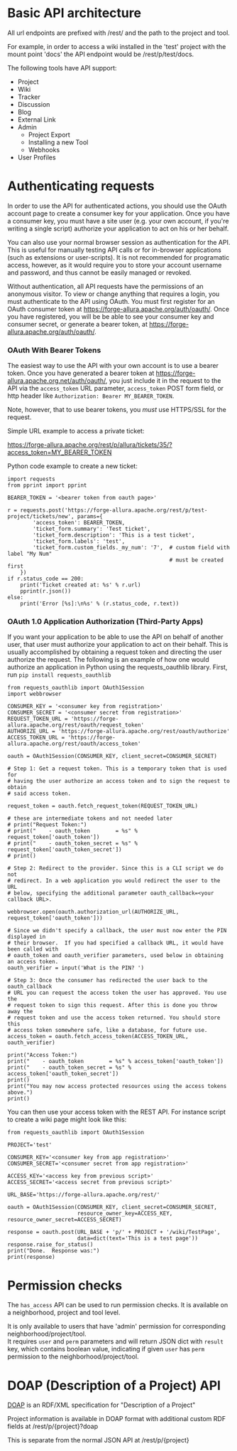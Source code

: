 <!--
    Licensed to the Apache Software Foundation (ASF) under one
    or more contributor license agreements.  See the NOTICE file
    distributed with this work for additional information
    regarding copyright ownership.  The ASF licenses this file
    to you under the Apache License, Version 2.0 (the
    "License"); you may not use this file except in compliance
    with the License.  You may obtain a copy of the License at

      http://www.apache.org/licenses/LICENSE-2.0

    Unless required by applicable law or agreed to in writing,
    software distributed under the License is distributed on an
    "AS IS" BASIS, WITHOUT WARRANTIES OR CONDITIONS OF ANY
    KIND, either express or implied.  See the License for the
    specific language governing permissions and limitations
    under the License.
-->

# Basic API architecture

All url endpoints are prefixed with /rest/ and the path to the project and tool.  

For example, in order to access a wiki installed in the 'test' project with the mount point 'docs' the API endpoint would be /rest/p/test/docs.

The following tools have API support:

* Project
* Wiki
* Tracker
* Discussion
* Blog
* External Link
* Admin
    * Project Export
    * Installing a new Tool
    * Webhooks
* User Profiles

# Authenticating requests

In order to use the API for authenticated actions, you should use the OAuth account page to create a consumer key for your application.  Once you have a consumer key, you must have a site user (e.g. your own account, if you're writing a single script) authorize your application to act on his or her behalf.

You can also use your normal browser session as authentication for the API.  This is useful for manually testing API calls or for in-browser applications (such as extensions or user-scripts).  It is not recommended for programatic access, however, as it would require you to store your account username and password, and thus cannot be easily managed or revoked.

Without authentication, all API requests have the permissions of an anonymous visitor.  To view or change anything that requires a login, you must authenticate to the API using OAuth.  You must first register for an OAuth consumer token at <https://forge-allura.apache.org/auth/oauth/>.  Once you have registered, you will be be able to see your consumer key and consumer secret, or generate a bearer token, at <https://forge-allura.apache.org/auth/oauth/>.


### OAuth With Bearer Tokens

The easiest way to use the API with your own account is to use a bearer token.  Once you have generated a bearer token at <https://forge-allura.apache.org.net/auth/oauth/>, you just include it in the request to the API via the `access_token` URL parameter, `access_token` POST form field, or http header like `Authorization: Bearer MY_BEARER_TOKEN`.

Note, however, that to use bearer tokens, you *must* use HTTPS/SSL for the request.

Simple URL example to access a private ticket:

https://forge-allura.apache.org/rest/p/allura/tickets/35/?access_token=MY_BEARER_TOKEN

Python code example to create a new ticket:

    import requests
    from pprint import pprint
    
    BEARER_TOKEN = '<bearer token from oauth page>'
    
    r = requests.post('https://forge-allura.apache.org/rest/p/test-project/tickets/new', params={
            'access_token': BEARER_TOKEN,
            'ticket_form.summary': 'Test ticket',
            'ticket_form.description': 'This is a test ticket',
            'ticket_form.labels': 'test',
            'ticket_form.custom_fields._my_num': '7',  # custom field with label "My Num"
                                                       # must be created first
        })
    if r.status_code == 200:
        print('Ticket created at: %s' % r.url)
        pprint(r.json())
    else:
        print('Error [%s]:\n%s' % (r.status_code, r.text))



### OAuth 1.0 Application Authorization (Third-Party Apps)


If you want your application to be able to use the API on behalf of another user, that user must authorize your application to act on their behalf.  This is usually accomplished by obtaining a request token and directing the user authorize the request.  The following is an example of how one would authorize an application in Python using the requests_oauthlib library.  First, run `pip install requests_oauthlib`

    from requests_oauthlib import OAuth1Session
    import webbrowser

    CONSUMER_KEY = '<consumer key from registration>'
    CONSUMER_SECRET = '<consumer secret from registration>'
    REQUEST_TOKEN_URL = 'https://forge-allura.apache.org/rest/oauth/request_token'
    AUTHORIZE_URL = 'https://forge-allura.apache.org/rest/oauth/authorize'
    ACCESS_TOKEN_URL = 'https://forge-allura.apache.org/rest/oauth/access_token'
    
    oauth = OAuth1Session(CONSUMER_KEY, client_secret=CONSUMER_SECRET)
    
    # Step 1: Get a request token. This is a temporary token that is used for 
    # having the user authorize an access token and to sign the request to obtain 
    # said access token.
    
    request_token = oauth.fetch_request_token(REQUEST_TOKEN_URL)
    
    # these are intermediate tokens and not needed later
    # print("Request Token:")
    # print("    - oauth_token        = %s" % request_token['oauth_token'])
    # print("    - oauth_token_secret = %s" % request_token['oauth_token_secret'])
    # print()
    
    # Step 2: Redirect to the provider. Since this is a CLI script we do not 
    # redirect. In a web application you would redirect the user to the URL
    # below, specifying the additional parameter oauth_callback=<your callback URL>.
    
    webbrowser.open(oauth.authorization_url(AUTHORIZE_URL, request_token['oauth_token']))
    
    # Since we didn't specify a callback, the user must now enter the PIN displayed in 
    # their browser.  If you had specified a callback URL, it would have been called with 
    # oauth_token and oauth_verifier parameters, used below in obtaining an access token.
    oauth_verifier = input('What is the PIN? ')
    
    # Step 3: Once the consumer has redirected the user back to the oauth_callback
    # URL you can request the access token the user has approved. You use the 
    # request token to sign this request. After this is done you throw away the
    # request token and use the access token returned. You should store this 
    # access token somewhere safe, like a database, for future use.
    access_token = oauth.fetch_access_token(ACCESS_TOKEN_URL, oauth_verifier)
    
    print("Access Token:")
    print("    - oauth_token        = %s" % access_token['oauth_token'])
    print("    - oauth_token_secret = %s" % access_token['oauth_token_secret'])
    print()
    print("You may now access protected resources using the access tokens above.") 
    print()


You can then use your access token with the REST API.  For instance script to create a wiki page might look like this:

    from requests_oauthlib import OAuth1Session
    
    PROJECT='test'
    
    CONSUMER_KEY='<consumer key from app registration>'
    CONSUMER_SECRET='<consumer secret from app registration>'
    
    ACCESS_KEY='<access key from previous script>'
    ACCESS_SECRET='<access secret from previous script>'
    
    URL_BASE='https://forge-allura.apache.org/rest/'
    
    oauth = OAuth1Session(CONSUMER_KEY, client_secret=CONSUMER_SECRET,
                          resource_owner_key=ACCESS_KEY, resource_owner_secret=ACCESS_SECRET)
    
    response = oauth.post(URL_BASE + 'p/' + PROJECT + '/wiki/TestPage',
                          data=dict(text='This is a test page'))
    response.raise_for_status()
    print("Done.  Response was:")
    print(response)


# Permission checks

The `has_access` API can be used to run permission checks. It is available on a neighborhood, project and tool level.

It is only available to users that have 'admin' permission for corresponding neighborhood/project/tool.  
It requires `user` and `perm` parameters and will return JSON dict with `result` key, which contains boolean value, indicating if given `user` has `perm` permission to the neighborhood/project/tool.


# DOAP (Description of a Project) API

[DOAP](http://en.wikipedia.org/wiki/DOAP) is an RDF/XML specification for "Description of a Project"

Project information is available in DOAP format with additional custom RDF fields at /rest/p/{project}?doap

This is separate from the normal JSON API at /rest/p/{project}